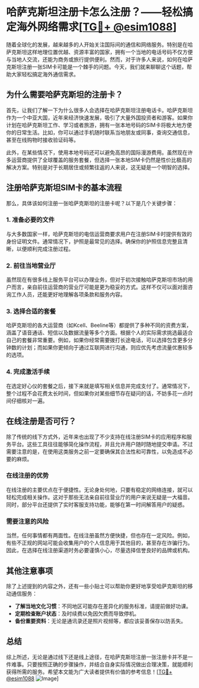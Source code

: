 # 哈萨克斯坦注册卡怎么注册？——轻松搞定海外网络需求[[TG💪+ @esim1088](https://t.me/s/esim1088)]

随着全球化的发展，越来越多的人开始关注国际间的通信和网络服务。特别是在哈萨克斯坦这样地理位置优越、资源丰富的国家，拥有一个当地的电话号码不仅方便与当地人交流，还能为商务或旅行提供便利。然而，对于许多人来说，如何在哈萨克斯坦注册一张SIM卡可能是一个棘手的问题。今天，我们就来聊聊这个话题，帮助大家轻松搞定海外通信需求。

## 为什么需要哈萨克斯坦的注册卡？

首先，让我们了解一下为什么很多人会选择在哈萨克斯坦注册电话卡。哈萨克斯坦作为一个中亚大国，近年来经济快速发展，吸引了大量外国投资者和游客。如果你计划在哈萨克斯坦工作、学习或者旅游，拥有一张本地号码的SIM卡将极大地方便你的日常生活。比如，你可以通过手机随时联系当地朋友或同事，查询交通信息，甚至在线购物时接收验证码等。

此外，在某些情况下，使用本地号码还可以避免高昂的国际漫游费用。虽然现在许多运营商提供了全球覆盖的服务套餐，但选择一张本地SIM卡仍然是性价比极高的解决方案。特别是对于长期居住或频繁往返的人来说，这无疑是一个明智的选择。

## 注册哈萨克斯坦SIM卡的基本流程

那么，具体该如何注册一张哈萨克斯坦的注册卡呢？以下是几个关键步骤：

### 1. 准备必要的文件

与大多数国家一样，哈萨克斯坦的电信运营商要求用户在注册SIM卡时提供有效的身份证明文件。通常情况下，护照是最常见的选择。确保你的护照信息完整且清晰，以便顺利完成注册过程。

### 2. 前往当地营业厅

虽然现在有很多线上服务平台可以办理业务，但对于初次接触哈萨克斯坦市场的用户而言，亲自前往运营商的营业厅可能是更为稳妥的方式。这样不仅可以面对面咨询工作人员，还能更好地理解各项条款和服务内容。

### 3. 选择合适的套餐

哈萨克斯坦的各大运营商（如Kcell、Beeline等）都提供了多种不同的资费方案，涵盖了语音通话、短信以及数据流量等多个方面。根据个人的实际需求挑选最适合自己的套餐非常重要。例如，如果你经常需要拨打长途电话，可以选择包含更多分钟数的计划；而如果你更倾向于通过互联网进行沟通，则应优先考虑流量优惠较多的选项。

### 4. 完成激活手续

在选定好心仪的套餐之后，接下来就是填写相关信息并完成支付了。通常情况下，整个过程不会花费太长时间，但如果你对某些细节存在疑问的话，不妨多花一点时间仔细核对一遍。

## 在线注册是否可行？

除了传统的线下方式外，近年来也出现了不少支持在线注册SIM卡的应用程序和服务平台。这些工具往往能够简化操作流程，并且允许用户随时随地提交申请。不过需要注意的是，在使用这类服务之前一定要确保其合法性和可靠性，以免造成不必要的麻烦。

### 在线注册的优势

在线注册的主要优点在于便捷性。无论身处何地，只要有稳定的网络连接，就可以轻松完成相关操作。这对于那些无法亲自前往营业厅的用户来说无疑是一大福音。同时，部分平台还提供了实时客服支持功能，能够在第一时间解答用户的疑惑。

### 需要注意的风险

当然，任何事情都有两面性。在线注册虽然方便快捷，但也存在一定风险。例如，有些不正规的网站可能会收集用户的个人信息用于其他目的，甚至存在诈骗行为。因此，在选择在线注册渠道时务必要谨慎小心，尽量选择信誉良好的品牌或机构。

## 其他注意事项

除了上述提到的内容之外，还有一些小贴士可以帮助你更好地享受哈萨克斯坦的移动通信服务：

- **了解当地文化习惯**：不同地区可能存在差异化的服务标准，请提前做好功课。
- **定期检查账户状态**：及时续费以免因欠费而导致停机。
- **备份重要资料**：无论是通讯录还是照片视频等，都应该妥善保存以防丢失。

## 总结

综上所述，无论是通过线下还是线上途径，在哈萨克斯坦注册一张注册卡并不是一件难事。只要按照正确的步骤操作，并结合自身实际情况做出合理决策，就能顺利获得所需的服务。希望本文能为广大读者提供有价值的参考信息！[[TG💪+ @esim1088](https://t.me/s/esim1088) ![Image](https://i.postimg.cc/4NQfJmqS/Snipaste-2025-05-13-00-14-12.png)]